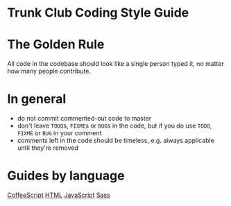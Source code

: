 Trunk Club Coding Style Guide
==========

# The Golden Rule

All code in the codebase should look like a single person typed it, no matter how many people contribute.

# In general

- do not commit commented-out code to master
- don't leave `TODO`s, `FIXME`s or `BUG`s in the code, but if you do use `TODO`, `FIXME` or `BUG` in your comment
- comments left in the code should be timeless, e.g. always applicable until they're removed

# Guides by language

[CoffeeScript](coffeescript.md)
[HTML](html.md)
[JavaScript](javascript.md)
[Sass](sass.md)